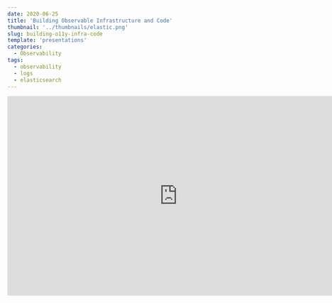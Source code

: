 ```yaml
---
date: 2020-06-25
title: 'Building Observable Infrastructure and Code'
thumbnail: '../thumbnails/elastic.png'
slug: building-o11y-infra-code
template: 'presentations'
categories:
  - Observability
tags:
  - observability
  - logs
  - elasticsearch
---
```


<iframe src="https://docs.google.com/presentation/d/e/2PACX-1vQbMvracMERrkXcQeNxngmIbdCHsjoZRsV3SKhDOocZa60MO0kRiEuLAJwSg1AJGeKbaQTqAl1uTnPV/embed?start=false&loop=false&delayms=3000" frameborder="0" width="765" height="450" allowfullscreen="true" mozallowfullscreen="true" webkitallowfullscreen="true"></iframe>